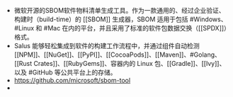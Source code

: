 - 微软开源的SBOM软件物料清单生成工具。作为一款通用的、经过企业验证、构建时（build-time）的 [[SBOM]] 生成器，SBOM 适用于包括 #Windows、#Linux 和 #Mac 在内的平台，并且采用了标准的软件包数据交换（[[SPDX]]）格式。
- Salus 能够轻松集成到软件的构建工作流程中，并通过组件自动检测 [[NPM]]、[[NuGet]]、[[PyPI]]、[[CocoaPods]]、[[Maven]]、#Golang、[[Rust Crates]]、[[RubyGems]]、容器内的 Linux 包、[[Gradle]]、[[Ivy]]、以及 #GitHub 等公共平台上的存储。
- https://github.com/microsoft/sbom-tool
-